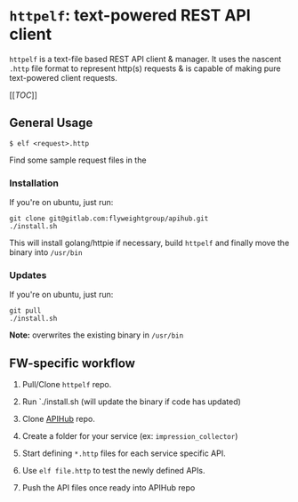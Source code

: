 # `httpelf`: text-powered REST API client

`httpelf` is a text-file based REST API client & manager. It uses
the nascent `.http` file format to represent http(s) requests &
is capable of making pure text-powered client requests.

[[_TOC_]]

## General Usage

```
$ elf <request>.http
```

Find some sample request files in the 

### Installation

If you're on ubuntu, just run:

```
git clone git@gitlab.com:flyweightgroup/apihub.git 
./install.sh
```

This will install golang/httpie if necessary,
build `httpelf` and finally move the binary
into `/usr/bin`

### Updates

If you're on ubuntu, just run:

```
git pull
./install.sh
```

**Note:** overwrites the existing binary in `/usr/bin`

## FW-specific workflow

1. Pull/Clone `httpelf` repo. 
1. Run `./install.sh (will update the binary if code has updated)

1. Clone [APIHub](https://gitlab.com/flyweightgroup/apihub) repo. 
1. Create a folder for your service (ex: `impression_collector`)
1. Start defining `*.http` files for each service specific API. 
1. Use `elf file.http` to test the newly defined APIs. 
1. Push the API files once ready into APIHub repo
